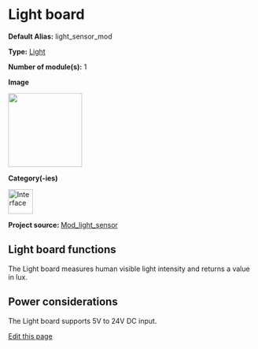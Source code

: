 # Light board
<div class="cust_sheet" markdown="1">
<p class="cust_sheet-title" markdown="1"><strong>Default Alias:</strong> light_sensor_mod</p>
<p class="cust_sheet-title" markdown="1"><strong>Type:</strong> <a href="/_pages/high/modules_list/light.md">Light</a></p>
<p class="cust_sheet-title" markdown="1"><strong>Number of module(s):</strong> 1</p>
<p class="cust_sheet-title" markdown="1"><strong>Image</strong></p>
<p class="cust_indent" markdown="1"><img height="150" src="{{img_path}}/light-module.png"></p>
<p class="cust_sheet-title" markdown="1"><strong>Category(-ies)</strong></p>
<p class="cust_indent" markdown="1">
<img height="50" src="{{img_path}}/sticker-interface.png" title="Interface">
</p>
<p class="cust_sheet-title" markdown="1"><strong>Project source: </strong><a href="https://github.com/Luos-io/Mod_light_sensor" target="_blank">Mod_light_sensor</a></p>
</div>

## Light board functions
The Light board measures human visible light intensity and returns a value in lux.

## Power considerations
The Light board supports 5V to 24V DC input.

<div class="cust_edit_page"><a href="https://{{gh_path}}{{boards_path}}/light.md">Edit this page</a></div>


